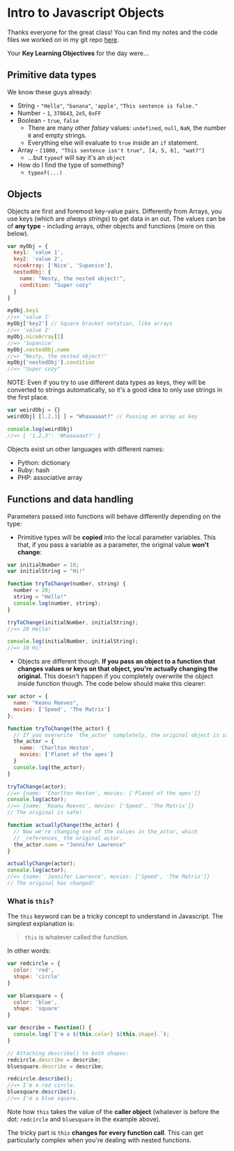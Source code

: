 # Intro to Javascript Objects

Thanks everyone for the great class!  You can find my notes and the code files we worked on in my git repo [here](https://github.com/niallwingham/lhl-lectures/tree/master/w1d3-js-objects).

Your **Key Learning Objectives** for the day were...

## Primitive data types

We know these guys already:

* String - `"Hello"`, `"banana"`, `'apple'`, `"This sentence is false."`
* Number - `1`, `378643`, `2e5`, `0xFF`
* Boolean - `true`, `false`
  * There are many other _falsey_ values: `undefined`, `null`, `NaN`, the number `0` and empty strings.
  * Everything else will evaluate to `true` inside an `if` statement.
* Array - `[1000, "This sentence isn't true", [4, 5, 6], "wat?"]`
  * ...but `typeof` will say it's an `object`
* How do I find the type of something?
  * `typeof(...)`

## Objects

Objects are first and foremost key-value pairs. Differently from Arrays, you use keys (which are _always strings_) to get data in an out. The values can be of **any type** - including arrays, other objects and functions (more on this below).

```js
var myObj = {
  key1: 'value 1',
  key2: 'value 2',
  niceArray: ['Nice', 'Supanice'],
  nestedObj: {
    name: "Nesty, the nested object!",
    condition: "Super cozy"
  }
}

myObj.key1
//=> 'value 1'
myObj['key2'] // Square bracket notation, like arrays
//=> 'value 2'
myObj.niceArray[1]
//=> 'Supanice'
myObj.nestedObj.name
//=> "Nesty, the nested object!"
myObj['nestedObj'].condition
//=> "Super cozy"
```

NOTE: Even if you try to use different data types as keys, they will be converted to strings automatically, so it's a good idea to only use strings in the first place.

```js
var weirdObj = {}
weirdObj[ [1,2,3] ] = "Whaaaaaat?" // Passing an array as key

console.log(weirdObj)
//=> { '1,2,3': 'Whaaaaaat?' }
```

Objects exist un other languages with different names:
* Python: dictionary
* Ruby: hash
* PHP: associative array  

## Functions and data handling

Parameters passed into functions will behave differently depending on the type:

* Primitive types will be **copied** into the local parameter variables. This that, if you pass a variable as a parameter, the original value **won't change**:
```js
var initialNumber = 10;
var initialString = "Hi!"

function tryToChange(number, string) {
  number = 20;
  string = "Hello!"
  console.log(number, string);
}

tryToChange(initialNumber, initialString);
//=> 20 Hello!

console.log(initialNumber, initialString);
//=> 10 Hi!
```

* Objects are different though. **If you pass an object to a function that changes values or keys on that object, you're actually changing the original.** This doesn't happen if you completely overwrite the object inside function though. The code below should make this clearer:
```js
var actor = {
  name: "Keanu Reeves",
  movies: ['Speed', 'The Matrix']
};

function tryToChange(the_actor) {
  // If you overwrite `the_actor` completely, the original object is safe
  the_actor = {
    name: 'Charlton Heston',
    movies: ['Planet of the apes']
  }
  console.log(the_actor);
}

tryToChange(actor);
//=> {name: 'Charlton Heston', movies: ['Planet of the apes']}
console.log(actor);
//=> {name: 'Keanu Reeves', movies: ['Speed', 'The Matrix']}
// The original is safe!

function actuallyChange(the_actor) {
  // Now we're changing one of the values in the_actor, which
  // _references_ the original actor.
  the_actor.name = "Jennifer Lawrence"
}

actuallyChange(actor);
console.log(actor);
//=> {name: 'Jennifer Lawrence', movies: ['Speed', 'The Matrix']}
// The original has changed!
```

### What is `this`?

The `this` keyword can be a tricky concept to understand in Javascript. The simplest explanation is:

> `this` is whatever called the function.

In other words:
```js
var redcircle = {
  color: 'red',
  shape: 'circle'
}

var bluesquare = {
  color: 'blue',
  shape: 'square'
}

var describe = function() {
  console.log(`I'm a ${this.color} ${this.shape}.`);
}

// Attaching describe() to both shapes:
redcircle.describe = describe;
bluesquare.describe = describe;

redcircle.describe();
//=> I'm a red circle.
bluesquare.describe();
//=> I'm a blue square.
```

Note how `this` takes the value of the **caller object** (whatever is before the dot: `redcircle` and `bluesquare` in the example above).

The tricky part is `this` **changes for every function call**. This can get particularly complex when you're dealing with nested functions.
